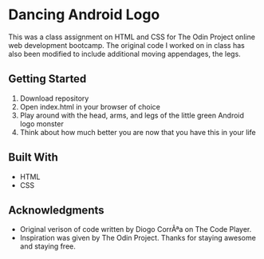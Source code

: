 # Dancing Android Logo

This was a class assignment on HTML and CSS for The Odin Project online web development bootcamp. The original code I worked on in class has also been modified to include additional moving appendages, the legs.

## Getting Started

1. Download repository
2. Open index.html in your browser of choice
3. Play around with the head, arms, and legs of the little green Android logo monster
4. Think about how much better you are now that you have this in your life

## Built With

* HTML
* CSS

## Acknowledgments

* Original verison of code written by Diogo CorrÃªa on The Code Player.
* Inspiration was given by The Odin Project. Thanks for staying awesome and staying free.

